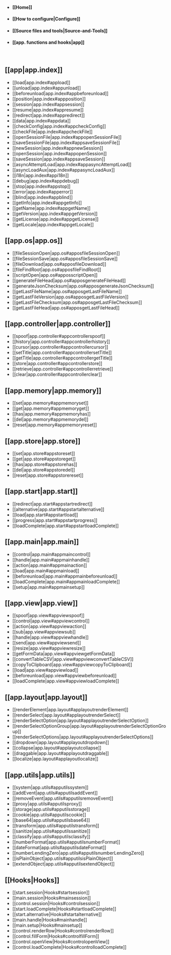 
* #### [[Home]]
* #### [[How to configure|Configure]]
* #### [[Source files and tools|Source-and-Tools]]
* #### [[app. functions and hooks|app]]

  

## [[app|app.index]]
* [[load|app.index#appload]]
* [[unload|app.index#appunload]]
* [[beforeunload|app.index#appbeforeunload]]
* [[position|app.index#appposition]]
* [[session|app.index#appsession]]
* [[resume|app.index#appresume]]
* [[redirect|app.index#appredirect]]
* [[data|app.index#appdata]]
* [[checkConfig|app.index#appcheckConfig]]
* [[checkFile|app.index#appcheckFile]]
* [[openSessionFile|app.index#appopenSessionFile]]
* [[saveSessionFile|app.index#appsaveSessionFile]]
* [[newSession|app.index#appnewSession]]
* [[openSession|app.index#appopenSession]]
* [[saveSession|app.index#appsaveSession]]
* [[asyncAttemptLoad|app.index#appasyncAttemptLoad]]
* [[asyncLoadAux|app.index#appasyncLoadAux]]
* [[i18n|app.index#appi18n]]
* [[debug|app.index#appdebug]]
* [[stop|app.index#appstop]]
* [[error|app.index#apperror]]
* [[blind|app.index#appblind]]
* [[getInfo|app.index#appgetInfo]]
* [[getName|app.index#appgetName]]
* [[getVersion|app.index#appgetVersion]]
* [[getLicense|app.index#appgetLicense]]
* [[getLocale|app.index#appgetLocale]]

## [[app.os|app.os]]
* [[fileSessionOpen|app.os#apposfileSessionOpen]]
* [[fileSessionSave|app.os#apposfileSessionSave]]
* [[fileDownload|app.os#apposfileDownload]]
* [[fileFindRoot|app.os#apposfileFindRoot]]
* [[scriptOpen|app.os#apposscriptOpen]]
* [[generateFileHead|app.os#apposgenerateFileHead]]
* [[generateJsonChecksum|app.os#apposgenerateJsonChecksum]]
* [[getLastFileName|app.os#apposgetLastFileName]]
* [[getLastFileVersion|app.os#apposgetLastFileVersion]]
* [[getLastFileChecksum|app.os#apposgetLastFileChecksum]]
* [[getLastFileHead|app.os#apposgetLastFileHead]]

## [[app.controller|app.controller]]
* [[spoof|app.controller#appcontrollerspoof]]
* [[history|app.controller#appcontrollerhistory]]
* [[cursor|app.controller#appcontrollercursor]]
* [[setTitle|app.controller#appcontrollersetTitle]]
* [[getTitle|app.controller#appcontrollergetTitle]]
* [[store|app.controller#appcontrollerstore]]
* [[retrieve|app.controller#appcontrollerretrieve]]
* [[clear|app.controller#appcontrollerclear]]

## [[app.memory|app.memory]]
* [[set|app.memory#appmemoryset]]
* [[get|app.memory#appmemoryget]]
* [[has|app.memory#appmemoryhas]]
* [[del|app.memory#appmemorydel]]
* [[reset|app.memory#appmemoryreset]]

## [[app.store|app.store]]
* [[set|app.store#appstoreset]]
* [[get|app.store#appstoreget]]
* [[has|app.store#appstorehas]]
* [[del|app.store#appstoredel]]
* [[reset|app.store#appstorereset]]

## [[app.start|app.start]]
* [[redirect|app.start#appstartredirect]]
* [[alternative|app.start#appstartalternative]]
* [[load|app.start#appstartload]]
* [[progress|app.start#appstartprogress]]
* [[loadComplete|app.start#appstartloadComplete]]

## [[app.main|app.main]]
* [[control|app.main#appmaincontrol]]
* [[handle|app.main#appmainhandle]]
* [[action|app.main#appmainaction]]
* [[load|app.main#appmainload]]
* [[beforeunload|app.main#appmainbeforeunload]]
* [[loadComplete|app.main#appmainloadComplete]]
* [[setup|app.main#appmainsetup]]

## [[app.view|app.view]]
* [[spoof|app.view#appviewspoof]]
* [[control|app.view#appviewcontrol]]
* [[action|app.view#appviewaction]]
* [[sub|app.view#appviewsub]]
* [[handle|app.view#appviewhandle]]
* [[send|app.view#appviewsend]]
* [[resize|app.view#appviewresize]]
* [[getFormData|app.view#appviewgetFormData]]
* [[convertTableCSV|app.view#appviewconvertTableCSV]]
* [[copyToClipboard|app.view#appviewcopyToClipboard]]
* [[load|app.view#appviewload]]
* [[beforeunload|app.view#appviewbeforeunload]]
* [[loadComplete|app.view#appviewloadComplete]]

## [[app.layout|app.layout]]
* [[renderElement|app.layout#applayoutrenderElement]]
* [[renderSelect|app.layout#applayoutrenderSelect]]
* [[renderSelectOption|app.layout#applayoutrenderSelectOption]]
* [[renderSelectOptionGroup|app.layout#applayoutrenderSelectOptionGroup]]
* [[renderSelectOptions|app.layout#applayoutrenderSelectOptions]]
* [[dropdown|app.layout#applayoutdropdown]]
* [[collapse|app.layout#applayoutcollapse]]
* [[draggable|app.layout#applayoutdraggable]]
* [[localize|app.layout#applayoutlocalize]]

## [[app.utils|app.utils]]
* [[system|app.utils#apputilssystem]]
* [[addEvent|app.utils#apputilsaddEvent]]
* [[removeEvent|app.utils#apputilsremoveEvent]]
* [[proxy|app.utils#apputilsproxy]]
* [[storage|app.utils#apputilsstorage]]
* [[cookie|app.utils#apputilscookie]]
* [[base64|app.utils#apputilsbase64]]
* [[transform|app.utils#apputilstransform]]
* [[sanitize|app.utils#apputilssanitize]]
* [[classify|app.utils#apputilsclassify]]
* [[numberFormat|app.utils#apputilsnumberFormat]]
* [[dateFormat|app.utils#apputilsdateFormat]]
* [[numberLendingZero|app.utils#apputilsnumberLendingZero]]
* [[isPlainObject|app.utils#apputilsisPlainObject]]
* [[extendObject|app.utils#apputilsextendObject]]

## [[Hooks|Hooks]]
* [[start.session|Hooks#startsession]]
* [[main.session|Hooks#mainsession]]
* [[control.session|Hooks#controlsession]]
* [[start.loadComplete|Hooks#startloadComplete]]
* [[start.alternative|Hooks#startalternative]]
* [[main.handle|Hooks#mainhandle]]
* [[main.setup|Hooks#mainsetup]]
* [[control.renderRow|Hooks#controlrenderRow]]
* [[control.fillForm|Hooks#controlfillForm]]
* [[control.openView|Hooks#controlopenView]]
* [[control.loadComplete|Hooks#controlloadComplete]]


